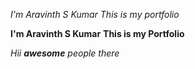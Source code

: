 *I'm Aravinth S Kumar*
_This is my portfolio_

**I'm Aravinth S Kumar**
__This is my Portfolio__

_Hii **awesome** people there_
